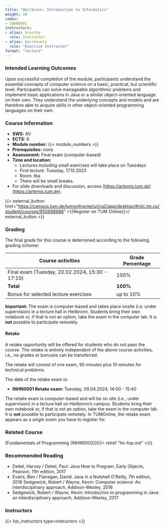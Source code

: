 ```yaml
---
title: "Heilbronn: Introduction to Informatics"
weight: 20
codes:
- INHN0001
instructors:
- alias: krusche
  role: Instructor
- alias: berrezueta
  role: "Exercise Instructor"
format: "lecture"
---
```


### Intended Learning Outcomes
Upon successful completion of the module, participants understand the essential concepts of computer science on a basic,
practical, but scientific level. Participants can solve manageable algorithmic problems and implement basic applications
in Java or a similar object-oriented language on their own. They understand the underlying concepts and models and are
therefore able to acquire skills in other object-oriented programming languages on their own.

### Course Information
- **SWS:** 4V
- **ECTS:** 6
- **Module number:** {{< module_numbers >}}
- **Prerequisites:** none
- **Assessment:** Final exam (computer-based)
- **Time and location:**
  - Lectures including small exercises will take place on Tuesdays
  - First lecture: Tuesday, 17.10.2023
  - Room: tba
  - There will be small breaks.
- For slide downloads and discussion, access [https://artemis.tum.de](https://artemis.tum.de).

{{< external_button href="https://campus.tum.de/tumonline/ee/ui/ca2/app/desktop/#/slc.tm.cp/student/courses/950698688" >}}Register on TUM Online{{</ external_button >}}

### Grading

The final grade for this course is determined according to the following grading scheme:

| Course activities                               | Grade Percentage |
|-------------------------------------------------|------------------|
| Final exam (Tuesday, 20.02.2024, 15:30 - 17:10) | 100%             |
| **Total**                                       | **100%**         |
| Bonus for selected lecture exercises            | up to 10%        |

**Important:** The exam is computer-based and takes place onsite (i.e. under supervision) in a lecture hall in Heilbronn.  Students bring their own notebook or, if that is not an option, take the exam in the computer lab. It is **not** possible to participate remotely.

#### Retake

A retake opportunity will be offered for students who do not pass the course. The retake is entirely independent of the above course activities, i.e., no grades or bonuses can be transferred.

The retake will consist of one exam, 90 minutes plus 10 minutes for technical problems.

The date of the retake exam is:
- **INHN0001 Retake exam:** Tuesday, 09.04.2024, 14:00 - 15:40

The retake exam is computer-based and will be on site (i.e., under supervision) in a lecture hall on Heilbronn’s campus. Students bring their own notebook or, if that is not an option, take the exam in the computer lab. It is **not** possible to participate remotely.
In TUMOnline, the retake exam appears as a *single exam* you have to register for.

### Related Course
[Fundamentals of Programming (INHN0002)]({{< relref "hn-fop.md" >}})

### Recommended Reading
- Deitel, Harvey / Deitel, Paul: Java How to Program, Early Objects, Pearson, 11th edition, 2017
- Evans, Ben / Flanagan, David: Java in a Nutshell O'Reilly, 7th edition, 2018
Sedgewick, Robert / Wayne, Kevin: Computer science: An interdisciplinary approach, Addison-Wesley, 2016
- Sedgewick, Robert / Wayne, Kevin: Introduction to programming in Java: an interdisciplinary approach, Addison-Wesley, 2017

### Instructors

{{< list_instructors type=instructors >}}
